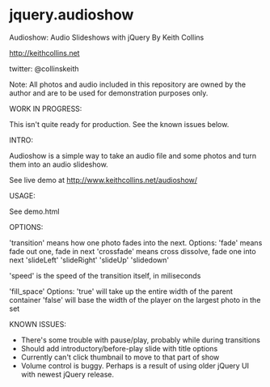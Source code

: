 jquery.audioshow
================

Audioshow: Audio Slideshows with jQuery By Keith Collins

http://keithcollins.net

twitter: @collinskeith

Note: All photos and audio included in this repository are owned by the author and 
are to be used for demonstration purposes only.

WORK IN PROGRESS:

This isn't quite ready for production. See the known issues below.

INTRO:

Audioshow is a simple way to take an audio file and some photos and turn them into an audio slideshow. 

See live demo at http://www.keithcollins.net/audioshow/

USAGE:

See demo.html

OPTIONS:

'transition' means how one photo fades into the next. 
  Options: 
    'fade' means fade out one, fade in next
    'crossfade' means cross dissolve, fade one into next
    'slideLeft'
    'slideRight'
    'slideUp'
    'slidedown'

'speed' is the speed of the transition itself, in miliseconds 

'fill_space'
  Options:
    'true' will take up the entire width of the parent container
    'false' will base the width of the player on the largest photo in the set

KNOWN ISSUES:

- There's some trouble with pause/play, probably while during
transitions
- Should add introductory/before-play slide with title options
- Currently can't click thumbnail to move to that part of show
- Volume control is buggy. Perhaps is a result of using older jQuery UI
with newest jQuery release.
